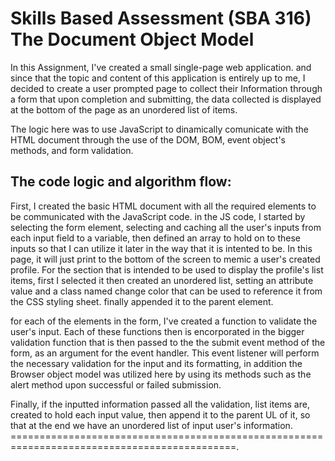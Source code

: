 Skills Based Assessment (SBA 316)
The Document Object Model
================================
In this Assignment, I've created a small single-page web application.
and since that the topic and content of this application is entirely 
up to me, I decided to create a user prompted page to collect their 
Information through a form that upon completion and submitting, 
the data collected is displayed at the bottom of the page as an
unordered list of items.

The logic here was to use JavaScript to dinamically comunicate with the 
HTML document through the use of the DOM, BOM, event object's methods, 
and form validation.

The code logic and algorithm flow:
---------------------------------
First, I created the basic HTML document with all the required elements
to be communicated with the JavaScript code. in the JS code, I started by
selecting the form element, selecting and caching all the user's inputs from
each input field to a variable, then defined an array to hold on to these inputs
so that I can utilize it later in the way that it is intented to be.
In this page, it will just print to the bottom of the screen to memic
a user's created profile.
For the section that is intended to be used to display the profile's list
items, first I selected it then created an unordered list, setting an attribute value
and a class named change color that can be used to reference it from the CSS
styling sheet. finally appended it to the parent element.

for each of the elements in the form, I've created a function to validate the
user's input. Each of these functions then is encorporated in the bigger validation
function that is then passed to the the submit event method of the form, as
an argument for the event handler. This event listener will perform the necessary validation 
for the input and its formatting, in addition the Browser object model was utilized here
by using its methods such as the alert method upon successful or failed submission.

Finally, if the inputted information passed all the validation, list items are,
created to hold each input value, then append it to the parent UL of it, so
that at the end we have an unordered list of input user's information.
=============================================================================================.
